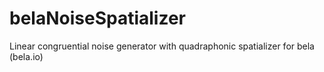 # belaNoiseSpatializer

Linear congruential noise generator with quadraphonic spatializer for bela (bela.io)
